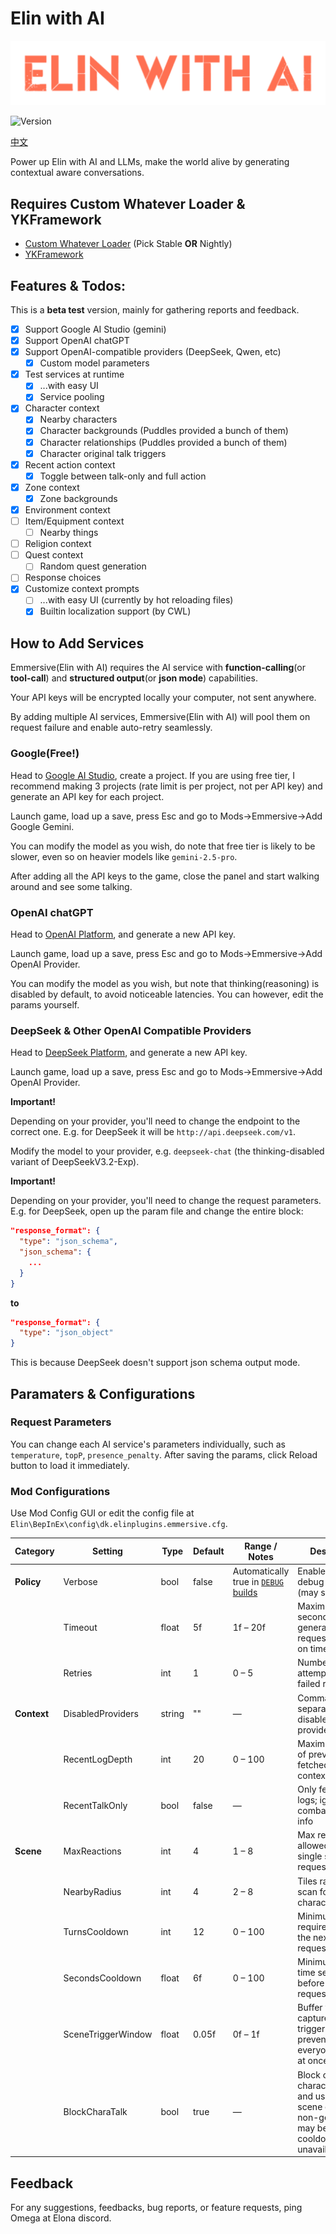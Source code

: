 # Elin with AI

![](./assets/Em_banner.png)

![Version](https://img.shields.io/badge/Version-Beta%20Testing-R?style=flat&labelColor=red&color=blue)

[中文](./README.CN.md)

Power up Elin with AI and LLMs, make the world alive by generating contextual aware conversations.

## Requires Custom Whatever Loader & YKFramework

+ [Custom Whatever Loader](https://steamcommunity.com/sharedfiles/filedetails/?id=3370512305) (Pick Stable **OR** Nightly)
+ [YKFramework](https://steamcommunity.com/sharedfiles/filedetails/?id=3400020753)

## Features & Todos:

This is a **beta test** version, mainly for gathering reports and feedback.

+ [x] Support Google AI Studio (gemini)
+ [x] Support OpenAI chatGPT
+ [x] Support OpenAI-compatible providers (DeepSeek, Qwen, etc)
  + [x] Custom model parameters 
+ [x] Test services at runtime
  + [x] ...with easy UI
  + [x] Service pooling
+ [x] Character context
  + [x] Nearby characters
  + [x] Character backgrounds (Puddles provided a bunch of them)
  + [x] Character relationships (Puddles provided a bunch of them)
  + [x] Character original talk triggers
+ [x] Recent action context
  + [x] Toggle between talk-only and full action
+ [x] Zone context
  + [x] Zone backgrounds
+ [x] Environment context
+ [ ] Item/Equipment context
  + [ ] Nearby things
+ [ ] Religion context
+ [ ] Quest context
  + [ ] Random quest generation
+ [ ] Response choices
+ [x] Customize context prompts
  + [ ] ...with easy UI (currently by hot reloading files)
  + [x] Builtin localization support (by CWL)

## How to Add Services

Emmersive(Elin with AI) requires the AI service with **function-calling**(or **tool-call**) and **structured output**(or **json mode**) capabilities.

Your API keys will be encrypted locally your computer, not sent anywhere.

By adding multiple AI services, Emmersive(Elin with AI) will pool them on request failure and enable auto-retry seamlessly.

### Google(Free!)

Head to [Google AI Studio](https://aistudio.google.com/projects), create a project. If you are using free tier, I recommend making 3 projects (rate limit is per project, not per API key) and generate an API key for each project.

Launch game, load up a save, press Esc and go to Mods->Emmersive->Add Google Gemini.

You can modify the model as you wish, do note that free tier is likely to be slower, even so on heavier models like `gemini-2.5-pro`.

After adding all the API keys to the game, close the panel and start walking around and see some talking.

### OpenAI chatGPT

Head to [OpenAI Platform](https://platform.openai.com/api-keys), and generate a new API key.

Launch game, load up a save, press Esc and go to Mods->Emmersive->Add OpenAI Provider.

You can modify the model as you wish, but note that thinking(reasoning) is disabled by default, to avoid noticeable latencies. You can however, edit the params yourself.

### DeepSeek & Other OpenAI Compatible Providers

Head to [DeepSeek Platform](https://platform.deepseek.com/api_keys), and generate a new API key.

Launch game, load up a save, press Esc and go to Mods->Emmersive->Add OpenAI Provider.

**Important!**

Depending on your provider, you'll need to change the endpoint to the correct one. E.g. for DeepSeek it will be `http://api.deepseek.com/v1`.

Modify the model to your provider, e.g. `deepseek-chat` (the thinking-disabled variant of DeepSeekV3.2-Exp).

**Important!**

Depending on your provider, you'll need to change the request parameters. E.g. for DeepSeek, open up the param file and change the entire block:
```json
"response_format": {
  "type": "json_schema",
  "json_schema": {
    ...
  }
}
```
**to**
```json
"response_format": {
  "type": "json_object"
}
```

This is because DeepSeek doesn't support json schema output mode.

## Paramaters & Configurations

### Request Parameters

You can change each AI service's parameters individually, such as `temperature`, `topP`, `presence_penalty`. After saving the params, click Reload button to load it immediately.

### Mod Configurations

Use Mod Config GUI or edit the config file at `Elin\BepInEx\config\dk.elinplugins.emmersive.cfg`.

|Category|Setting|Type|Default|Range / Notes|Description|
|-|-|-|-|-|-|
|**Policy**|Verbose|bool|false|Automatically true in [`DEBUG` builds](https://github.com/gottyduke/Elin.Plugins/actions)|Enables verbose debug output (may spam logs)|
||Timeout|float|5f|1f – 20f|Maximum seconds for a generation request; no retry on timeout|
||Retries|int|1|0 – 5|Number of retry attempts after a failed request|
|**Context**|DisabledProviders|string|""|—|Comma-separated list of disabled context provider types|
||RecentLogDepth|int|20|0 – 100|Maximum number of previous logs fetched as context|
||RecentTalkOnly|bool|false|—|Only fetch talk logs; ignore combat/gameplay info|
|**Scene**|MaxReactions|int|4|1 – 8|Max reactions allowed in a single scene request|
||NearbyRadius|int|4|2 – 8|Tiles radius to scan for nearby characters|
||TurnsCooldown|int|12|0 – 100|Minimum turns required before the next scene request|
||SecondsCooldown|float|6f|0 – 100|Minimum real-time seconds before next scene request|
||SceneTriggerWindow|float|0.05f|0f – 1f|Buffer window to capture scene-triggering talks; prevents everyone talking at once|
||BlockCharaTalk|bool|true|—|Block original character talks and use them for scene context; non-generic talks may be skipped if cooldown/API unavailable|

## Feedback

For any suggestions, feedbacks, bug reports, or feature requests, ping Omega at Elona discord.
